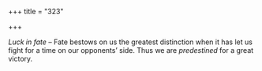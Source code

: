 +++
title = "323"

+++

*Luck in fate –* Fate bestows on us the greatest distinction when it has let us fight for a time on our opponents’ side. Thus we are *predestined* for a great victory.


